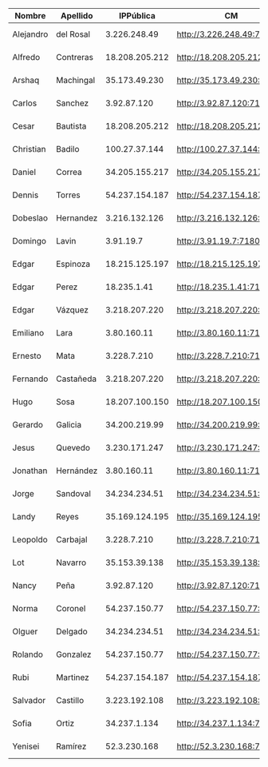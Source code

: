 | Nombre    | Apellido  | IPPública      | CM                         | EFM                                | NIFI                            | NiFi Registry                             | Schema Registry            | SMM                        | Hue                        | CDSW                              |
|-----------|-----------|----------------|----------------------------|------------------------------------|---------------------------------|-------------------------------------------|----------------------------|----------------------------|----------------------------|-----------------------------------|
| Alejandro | del Rosal | 3.226.248.49   | http://3.226.248.49:7180   | http://3.226.248.49:10080/efm/ui   | http://3.226.248.49:8080/nifi   | http://3.226.248.49:18080/nifi-registry   | http://3.226.248.49:7788   | http://3.226.248.49:9991   | http://3.226.248.49:8888   | http://cdsw.3.226.248.49.nip.io   |
| Alfredo   | Contreras | 18.208.205.212 | http://18.208.205.212:7180 | http://18.208.205.212:10080/efm/ui | http://18.208.205.212:8080/nifi | http://18.208.205.212:18080/nifi-registry | http://18.208.205.212:7788 | http://18.208.205.212:9991 | http://18.208.205.212:8888 | http://cdsw.18.208.205.212.nip.io |
| Arshaq    | Machingal | 35.173.49.230  | http://35.173.49.230:7180  | http://35.173.49.230:10080/efm/ui  | http://35.173.49.230:8080/nifi  | http://35.173.49.230:18080/nifi-registry  | http://35.173.49.230:7788  | http://35.173.49.230:9991  | http://35.173.49.230:8888  | http://cdsw.35.173.49.230.nip.io  |
| Carlos    | Sanchez   | 3.92.87.120    | http://3.92.87.120:7180    | http://3.92.87.120:10080/efm/ui    | http://3.92.87.120:8080/nifi    | http://3.92.87.120:18080/nifi-registry    | http://3.92.87.120:7788    | http://3.92.87.120:9991    | http://3.92.87.120:8888    | http://cdsw.3.92.87.120.nip.io    |
| Cesar     | Bautista  | 18.208.205.212 | http://18.208.205.212:7180 | http://18.208.205.212:10080/efm/ui | http://18.208.205.212:8080/nifi | http://18.208.205.212:18080/nifi-registry | http://18.208.205.212:7788 | http://18.208.205.212:9991 | http://18.208.205.212:8888 | http://cdsw.18.208.205.212.nip.io |
| Christian | Badilo    | 100.27.37.144  | http://100.27.37.144:7180  | http://100.27.37.144:10080/efm/ui  | http://100.27.37.144:8080/nifi  | http://100.27.37.144:18080/nifi-registry  | http://100.27.37.144:7788  | http://100.27.37.144:9991  | http://100.27.37.144:8888  | http://cdsw.100.27.37.144.nip.io  |
| Daniel    | Correa    | 34.205.155.217 | http://34.205.155.217:7180 | http://34.205.155.217:10080/efm/ui | http://34.205.155.217:8080/nifi | http://34.205.155.217:18080/nifi-registry | http://34.205.155.217:7788 | http://34.205.155.217:9991 | http://34.205.155.217:8888 | http://cdsw.34.205.155.217.nip.io |
| Dennis    | Torres    | 54.237.154.187 | http://54.237.154.187:7180 | http://54.237.154.187:10080/efm/ui | http://54.237.154.187:8080/nifi | http://54.237.154.187:18080/nifi-registry | http://54.237.154.187:7788 | http://54.237.154.187:9991 | http://54.237.154.187:8888 | http://cdsw.54.237.154.187.nip.io |
| Dobeslao  | Hernandez | 3.216.132.126  | http://3.216.132.126:7180  | http://3.216.132.126:10080/efm/ui  | http://3.216.132.126:8080/nifi  | http://3.216.132.126:18080/nifi-registry  | http://3.216.132.126:7788  | http://3.216.132.126:9991  | http://3.216.132.126:8888  | http://cdsw.3.216.132.126.nip.io  |
| Domingo   | Lavin     | 3.91.19.7      | http://3.91.19.7:7180      | http://3.91.19.7:10080/efm/ui      | http://3.91.19.7:8080/nifi      | http://3.91.19.7:18080/nifi-registry      | http://3.91.19.7:7788      | http://3.91.19.7:9991      | http://3.91.19.7:8888      | http://cdsw.3.91.19.7.nip.io      |
| Edgar     | Espinoza  | 18.215.125.197 | http://18.215.125.197:7180 | http://18.215.125.197:10080/efm/ui | http://18.215.125.197:8080/nifi | http://18.215.125.197:18080/nifi-registry | http://18.215.125.197:7788 | http://18.215.125.197:9991 | http://18.215.125.197:8888 | http://cdsw.18.215.125.197.nip.io |
| Edgar     | Perez     | 18.235.1.41    | http://18.235.1.41:7180    | http://18.235.1.41:10080/efm/ui    | http://18.235.1.41:8080/nifi    | http://18.235.1.41:18080/nifi-registry    | http://18.235.1.41:7788    | http://18.235.1.41:9991    | http://18.235.1.41:8888    | http://cdsw.18.235.1.41.nip.io    |
| Edgar     | Vázquez   | 3.218.207.220  | http://3.218.207.220:7180  | http://3.218.207.220:10080/efm/ui  | http://3.218.207.220:8080/nifi  | http://3.218.207.220:18080/nifi-registry  | http://3.218.207.220:7788  | http://3.218.207.220:9991  | http://3.218.207.220:8888  | http://cdsw.3.218.207.220.nip.io  |
| Emiliano  | Lara      | 3.80.160.11    | http://3.80.160.11:7180    | http://3.80.160.11:10080/efm/ui    | http://3.80.160.11:8080/nifi    | http://3.80.160.11:18080/nifi-registry    | http://3.80.160.11:7788    | http://3.80.160.11:9991    | http://3.80.160.11:8888    | http://cdsw.3.80.160.11.nip.io    |
| Ernesto   | Mata      | 3.228.7.210    | http://3.228.7.210:7180    | http://3.228.7.210:10080/efm/ui    | http://3.228.7.210:8080/nifi    | http://3.228.7.210:18080/nifi-registry    | http://3.228.7.210:7788    | http://3.228.7.210:9991    | http://3.228.7.210:8888    | http://cdsw.3.228.7.210.nip.io    |
| Fernando  | Castañeda | 3.218.207.220  | http://3.218.207.220:7180  | http://3.218.207.220:10080/efm/ui  | http://3.218.207.220:8080/nifi  | http://3.218.207.220:18080/nifi-registry  | http://3.218.207.220:7788  | http://3.218.207.220:9991  | http://3.218.207.220:8888  | http://cdsw.3.218.207.220.nip.io  |
| Hugo      | Sosa      | 18.207.100.150 | http://18.207.100.150:7180 | http://18.207.100.150:10080/efm/ui | http://18.207.100.150:8080/nifi | http://18.207.100.150:18080/nifi-registry | http://18.207.100.150:7788 | http://18.207.100.150:9991 | http://18.207.100.150:8888 | http://cdsw.18.207.100.150.nip.io |
| Gerardo   | Galicia   | 34.200.219.99  | http://34.200.219.99:7180  | http://34.200.219.99:10080/efm/ui  | http://34.200.219.99:8080/nifi  | http://34.200.219.99:18080/nifi-registry  | http://34.200.219.99:7788  | http://34.200.219.99:9991  | http://34.200.219.99:8888  | http://cdsw.34.200.219.99.nip.io  |
| Jesus     | Quevedo   | 3.230.171.247  | http://3.230.171.247:7180  | http://3.230.171.247:10080/efm/ui  | http://3.230.171.247:8080/nifi  | http://3.230.171.247:18080/nifi-registry  | http://3.230.171.247:7788  | http://3.230.171.247:9991  | http://3.230.171.247:8888  | http://cdsw.3.230.171.247.nip.io  |
| Jonathan  | Hernández | 3.80.160.11    | http://3.80.160.11:7180    | http://3.80.160.11:10080/efm/ui    | http://3.80.160.11:8080/nifi    | http://3.80.160.11:18080/nifi-registry    | http://3.80.160.11:7788    | http://3.80.160.11:9991    | http://3.80.160.11:8888    | http://cdsw.3.80.160.11.nip.io    |
| Jorge     | Sandoval  | 34.234.234.51  | http://34.234.234.51:7180  | http://34.234.234.51:10080/efm/ui  | http://34.234.234.51:8080/nifi  | http://34.234.234.51:18080/nifi-registry  | http://34.234.234.51:7788  | http://34.234.234.51:9991  | http://34.234.234.51:8888  | http://cdsw.34.234.234.51.nip.io  |
| Landy     | Reyes     | 35.169.124.195 | http://35.169.124.195:7180 | http://35.169.124.195:10080/efm/ui | http://35.169.124.195:8080/nifi | http://35.169.124.195:18080/nifi-registry | http://35.169.124.195:7788 | http://35.169.124.195:9991 | http://35.169.124.195:8888 | http://cdsw.35.169.124.195.nip.io |
| Leopoldo  | Carbajal  | 3.228.7.210    | http://3.228.7.210:7180    | http://3.228.7.210:10080/efm/ui    | http://3.228.7.210:8080/nifi    | http://3.228.7.210:18080/nifi-registry    | http://3.228.7.210:7788    | http://3.228.7.210:9991    | http://3.228.7.210:8888    | http://cdsw.3.228.7.210.nip.io    |
| Lot       | Navarro   | 35.153.39.138  | http://35.153.39.138:7180  | http://35.153.39.138:10080/efm/ui  | http://35.153.39.138:8080/nifi  | http://35.153.39.138:18080/nifi-registry  | http://35.153.39.138:7788  | http://35.153.39.138:9991  | http://35.153.39.138:8888  | http://cdsw.35.153.39.138.nip.io  |
| Nancy     | Peña      | 3.92.87.120    | http://3.92.87.120:7180    | http://3.92.87.120:10080/efm/ui    | http://3.92.87.120:8080/nifi    | http://3.92.87.120:18080/nifi-registry    | http://3.92.87.120:7788    | http://3.92.87.120:9991    | http://3.92.87.120:8888    | http://cdsw.3.92.87.120.nip.io    |
| Norma     | Coronel   | 54.237.150.77  | http://54.237.150.77:7180  | http://54.237.150.77:10080/efm/ui  | http://54.237.150.77:8080/nifi  | http://54.237.150.77:18080/nifi-registry  | http://54.237.150.77:7788  | http://54.237.150.77:9991  | http://54.237.150.77:8888  | http://cdsw.54.237.150.77.nip.io  |
| Olguer    | Delgado   | 34.234.234.51  | http://34.234.234.51:7180  | http://34.234.234.51:10080/efm/ui  | http://34.234.234.51:8080/nifi  | http://34.234.234.51:18080/nifi-registry  | http://34.234.234.51:7788  | http://34.234.234.51:9991  | http://34.234.234.51:8888  | http://cdsw.34.234.234.51.nip.io  |
| Rolando   | Gonzalez  | 54.237.150.77  | http://54.237.150.77:7180  | http://54.237.150.77:10080/efm/ui  | http://54.237.150.77:8080/nifi  | http://54.237.150.77:18080/nifi-registry  | http://54.237.150.77:7788  | http://54.237.150.77:9991  | http://54.237.150.77:8888  | http://cdsw.54.237.150.77.nip.io  |
| Rubi      | Martinez  | 54.237.154.187 | http://54.237.154.187:7180 | http://54.237.154.187:10080/efm/ui | http://54.237.154.187:8080/nifi | http://54.237.154.187:18080/nifi-registry | http://54.237.154.187:7788 | http://54.237.154.187:9991 | http://54.237.154.187:8888 | http://cdsw.54.237.154.187.nip.io |
| Salvador  | Castillo  | 3.223.192.108  | http://3.223.192.108:7180  | http://3.223.192.108:10080/efm/ui  | http://3.223.192.108:8080/nifi  | http://3.223.192.108:18080/nifi-registry  | http://3.223.192.108:7788  | http://3.223.192.108:9991  | http://3.223.192.108:8888  | http://cdsw.3.223.192.108.nip.io  |
| Sofia     | Ortiz     | 34.237.1.134   | http://34.237.1.134:7180   | http://34.237.1.134:10080/efm/ui   | http://34.237.1.134:8080/nifi   | http://34.237.1.134:18080/nifi-registry   | http://34.237.1.134:7788   | http://34.237.1.134:9991   | http://34.237.1.134:8888   | http://cdsw.34.237.1.134.nip.io   |
| Yenisei   | Ramírez   | 52.3.230.168   | http://52.3.230.168:7180   | http://52.3.230.168:10080/efm/ui   | http://52.3.230.168:8080/nifi   | http://52.3.230.168:18080/nifi-registry   | http://52.3.230.168:7788   | http://52.3.230.168:9991   | http://52.3.230.168:8888   | http://cdsw.52.3.230.168.nip.io   |
